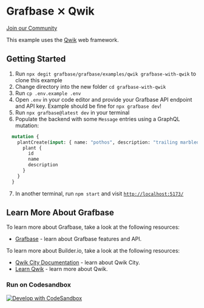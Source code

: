 # Grafbase ⨯ Qwik

[Join our Community](https://grafbase.com/community)


This example uses the [Qwik](https://qwik.builder.io/docs/getting-started) web framework.

## Getting Started

1. Run `npx degit grafbase/grafbase/examples/qwik grafbase-with-qwik` to clone this example
2. Change directory into the new folder `cd grafbase-with-qwik`
3. Run `cp .env.example .env`
4. Open `.env` in your code editor and provide your Grafbase API endpoint and API key. Example should be fine for `npx grafbase dev`!
5. Run `npx grafbase@latest dev` in your terminal
6. Populate the backend with some `Message` entries using a GraphQL mutation:

```graphql
  mutation {
    plantCreate(input: { name: "pothos", description: "trailing marbled leaves" }) {
      plant {
        id
        name
        description
      }
    }
  }
```

7. In another terminal, run `npm start` and visit [`http://localhost:5173/`](http://localhost:5173/)

## Learn More About Grafbase

To learn more about Grafbase, take a look at the following resources:

- [Grafbase](https://grafbase.com/) - learn about Grafbase features and API.

To learn more about Builder.io, take a look at the following resources:

- [Qwik City Documentation](https://qwik.builder.io/qwikcity/overview/) - learn about Qwik City.
- [Learn Qwik](https://qwik.builder.io/docs/overview/) - learn more about Qwik.

### Run on Codesandbox

[![Develop with CodeSandbox](https://codesandbox.io/static/img/play-codesandbox.svg)](https://githubbox.com/grafbase/grafbase/tree/main/examples/qwik)
